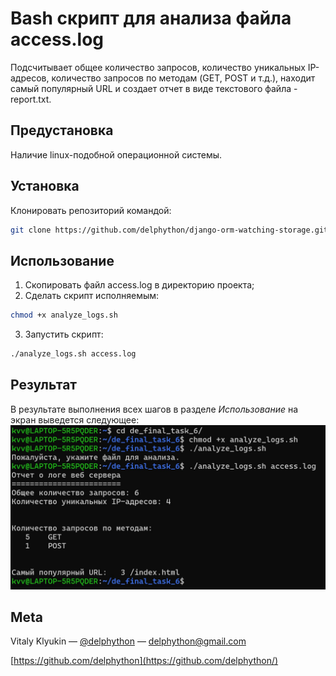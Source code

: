 # Bash скрипт для анализа файла access.log

Подсчитывает общее количество запросов, количество уникальных IP-адресов, количество запросов по методам (GET, POST и т.д.), находит самый популярный URL и создает отчет в виде текстового файла - report.txt.

## Предустановка

Наличие linux-подобной операционной системы.

## Установка

Клонировать репозиторий командой:
```sh
git clone https://github.com/delphython/django-orm-watching-storage.git
```

## Использование

1. Скопировать файл access.log в директорию проекта;
2. Сделать скрипт исполняемым:
```sh
chmod +x analyze_logs.sh
```
3. Запустить скрипт:
```sh
./analyze_logs.sh access.log
```

## Результат
В результате выполнения всех шагов в разделе *Использование* на экран выведется следующее:
![screenshot](result.jpg)

## Meta

Vitaly Klyukin — [@delphython](https://t.me/delphython) — [delphython@gmail.com](mailto:delphython@gmail.com)

[https://github.com/delphython](https://github.com/delphython/)
